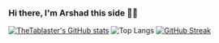 ### Hi there, I'm Arshad this side 👋👋

<!--
**Arshad9999/Arshad9999** is a ✨ _special_ ✨ repository because its `README.md` (this file) appears on your GitHub profile.

Here are some ideas to get you started:

- 🔭 I’m currently working on ... Artificial Intelligence related projects
- 🌱 I’m currently learning ... Artificial Intelligence, Machine Learning, Deep Learning, Data Science...
- 👯 I’m looking to collaborate on ... open source
- 🤔 I’m looking for help with ... 
- 💬 Ask me about ...
- 📫 How to reach me: ...
- 😄 Pronouns: ...
- ⚡ Fun fact: ...
-->
[![TheTablaster's GitHub stats](https://github-readme-stats.vercel.app/api?username=Arshad9999&?count_private=true&theme=gotham&show_icons=true&include_all_commits=yes)](https://github.com/anuraghazra/github-readme-stats)   ![Top Langs](https://github-readme-stats.vercel.app/api/top-langs/?username=Arshad9999&theme=gotham&layout=compact)   [![GitHub Streak](https://github-readme-streak-stats.herokuapp.com?user=Arshad9999&theme=gotham)](https://git.io/streak-stats)
